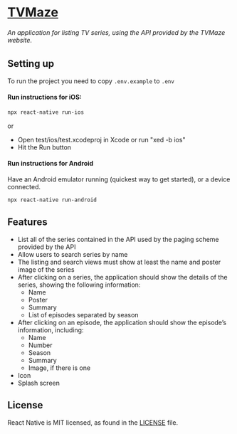 # [TVMaze](https://www.tvmaze.com/)

###### An application for listing TV series, using the API provided by the TVMaze website.

## Setting up

To run the project you need to copy `.env.example` to `.env`

#### Run instructions for iOS:

 ```bash
npx react-native run-ios
```

or

- Open test/ios/test.xcodeproj in Xcode or run "xed -b ios"
- Hit the Run button

#### Run instructions for Android

Have an Android emulator running (quickest way to get started), or a device connected.

 ```bash
npx react-native run-android
```

## Features

- List all of the series contained in the API used by the paging scheme provided by the API
- Allow users to search series by name
- The listing and search views must show at least the name and poster image of the series
- After clicking on a series, the application should show the details of the series, showing the following information:
    - Name
    - Poster
    - Summary
    - List of episodes separated by season
- After clicking on an episode, the application should show the episode’s information, including:
    - Name
    - Number
    - Season
    - Summary
    - Image, if there is one
- Icon
- Splash screen

## License

React Native is MIT licensed, as found in the [LICENSE](https://github.com/maykonmichel/tv-maze/blob/master/LICENSE) file.

